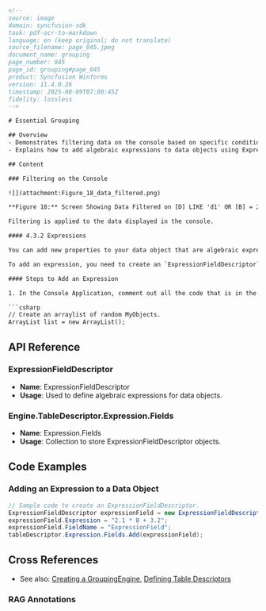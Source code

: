 ```html
<!-- 
source: image
domain: syncfusion-sdk
task: pdf-ocr-to-markdown
language: en (keep original; do not translate)
source_filename: page_045.jpeg
document_name: grouping
page_number: 045
page_id: grouping#page_045
product: Syncfusion Winforms
version: 11.4.0.26
timestamp: 2025-08-09T07:00:45Z
fidelity: lossless
-->

# Essential Grouping

## Overview
- Demonstrates filtering data on the console based on specific conditions.
- Explains how to add algebraic expressions to data objects using ExpressionFieldDescriptor.

## Content

### Filtering on the Console

![](attachment:Figure_18_data_filtered.png)

**Figure 18:** Screen Showing Data Filtered on [D] LIKE 'd1' OR [B] = 2

Filtering is applied to the data displayed in the console.

#### 4.3.2 Expressions

You can add new properties to your data object that are algebraic expressions involving other properties of the object.

To add an expression, you need to create an `ExpressionFieldDescriptor` and add it to the `Engine.TableDescriptor.Expression.Fields` collection. Here we illustrate this process by adding an expression that computes 2.1 times the value of property B plus 3.2.

#### Steps to Add an Expression

1. In the Console Application, comment out all the code that is in the `Main` method and add this code to create a data object and set it into the `GroupingEngine`.

```csharp
// Create an arraylist of random MyObjects.
ArrayList list = new ArrayList();
```

## API Reference

### ExpressionFieldDescriptor

- **Name**: ExpressionFieldDescriptor
- **Usage**: Used to define algebraic expressions for data objects.

### Engine.TableDescriptor.Expression.Fields

- **Name**: Expression.Fields
- **Usage**: Collection to store ExpressionFieldDescriptor objects.

## Code Examples

### Adding an Expression to a Data Object

```csharp
// Sample code to create an ExpressionFieldDescriptor.
ExpressionFieldDescriptor expressionField = new ExpressionFieldDescriptor();
expressionField.Expression = "2.1 * B + 3.2";
expressionField.FieldName = "ExpressionField";
tableDescriptor.Expression.Fields.Add(expressionField);
```

## Cross References

- See also: [Creating a GroupingEngine](#groupingengine), [Defining Table Descriptors](#tabledescriptors)

### RAG Annotations

<!-- tags: WinForms, Grouping, ExpressionFieldDescriptor, TableDescriptor keywords: filtering, expressions, algebraic, GroupingEngine, TableDescriptor -->
```